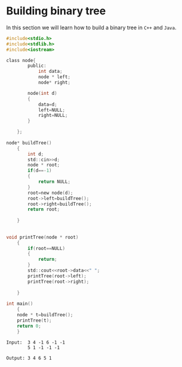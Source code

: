 # Building binary tree

In this section we will learn how to build a binary tree in ``C++`` and ``Java``.


```c
#include<stdio.h>
#include<stdlib.h>
#include<iostream>

class node{
		public:
			int data;
			node * left;
			node* right;

		node(int d)
		{	
			data=d;
			left=NULL;
			right=NULL;
		}

	};
	
node* buildTree()
	{
		int d;
		std::cin>>d;
		node * root;
		if(d==-1)
		{
			return NULL;
		}
		root=new node(d);
		root->left=buildTree();
		root->right=buildTree();
		return root;
			
	}
	
	
void printTree(node * root)
	{
		if(root==NULL)
		{
			return;
		}
		std::cout<<root->data<<" ";
		printTree(root->left);
		printTree(root->right);
	
	}
	
int main()
	{
	node * t=buildTree();
	printTree(t);
	return 0;
	}

```


```
Input:  3 4 -1 6 -1 -1
        5 1 -1 -1 -1

Output: 3 4 6 5 1

``` 
